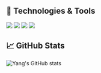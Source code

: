 ## 🔧 Technologies & Tools

![](https://img.shields.io/badge/Editor-Emacs-informational?style=flat&logo=gnu-emacs&logoColor=white&color=2bbc8a) ![](https://img.shields.io/badge/Cloud-AWS-informational?style=flat&logo=amazon-aws&logoColor=white&color=2bbc8a) ![](https://img.shields.io/badge/Tools-Docker-informational?style=flat&logo=Docker&logoColor=white&color=2bbc8a) ![](https://img.shields.io/badge/Tools-Kubernetes-informational?style=flat&logo=Kubernetes&logoColor=white&color=2bbc8a) 

## 📈 GitHub Stats

![Yang's GitHub stats](https://github-readme-stats.vercel.app/api?username=yang-l&count_private=true&show_icons=true&theme=solarized-dark)
